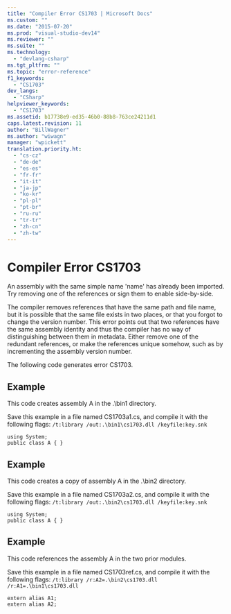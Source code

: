 ```yaml
---
title: "Compiler Error CS1703 | Microsoft Docs"
ms.custom: ""
ms.date: "2015-07-20"
ms.prod: "visual-studio-dev14"
ms.reviewer: ""
ms.suite: ""
ms.technology: 
  - "devlang-csharp"
ms.tgt_pltfrm: ""
ms.topic: "error-reference"
f1_keywords: 
  - "CS1703"
dev_langs: 
  - "CSharp"
helpviewer_keywords: 
  - "CS1703"
ms.assetid: b17738e9-ed35-46b0-88b8-763ce24211d1
caps.latest.revision: 11
author: "BillWagner"
ms.author: "wiwagn"
manager: "wpickett"
translation.priority.ht: 
  - "cs-cz"
  - "de-de"
  - "es-es"
  - "fr-fr"
  - "it-it"
  - "ja-jp"
  - "ko-kr"
  - "pl-pl"
  - "pt-br"
  - "ru-ru"
  - "tr-tr"
  - "zh-cn"
  - "zh-tw"
---
```

# Compiler Error CS1703
An assembly with the same simple name 'name' has already been imported. Try removing one of the references or sign them to enable side-by-side.  
  
 The compiler removes references that have the same path and file name, but it is possible that the same file exists in two places, or that you forgot to change the version number. This error points out that two references have the same assembly identity and thus the compiler has no way of distinguishing between them in metadata. Either remove one of the redundant references, or make the references unique somehow, such as by incrementing the assembly version number.  
  
 The following code generates error CS1703.  
  
## Example  
 This code creates assembly A in the .\bin1 directory.  
  
 Save this example in a file named CS1703a1.cs, and compile it with the following flags: `/t:library /out:.\bin1\cs1703.dll /keyfile:key.snk`  
  
```  
using System;  
public class A { }  
```  
  
## Example  
 This code creates a copy of assembly A in the .\bin2 directory.  
  
 Save this example in a file named CS1703a2.cs, and compile it with the following flags: `/t:library /out:.\bin2\cs1703.dll /keyfile:key.snk`  
  
```  
using System;  
public class A { }  
```  
  
## Example  
 This code references the assembly A in the two prior modules.  
  
 Save this example in a file named CS1703ref.cs, and compile it with the following flags: `/t:library /r:A2=.\bin2\cs1703.dll /r:A1=.\bin1\cs1703.dll`  
  
```  
extern alias A1;  
extern alias A2;  
```